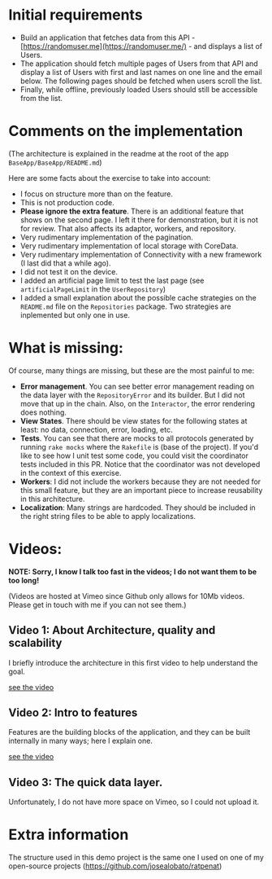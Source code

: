 # Initial requirements

* Build an application that fetches data from this API - [https://randomuser.me](https://randomuser.me/) - and displays a list of Users. 
* The application should fetch multiple pages of Users from that API and display a list of Users with first and last names on one line and the email below. 
The following pages should be fetched when users scroll the list. 
* Finally, while offline, previously loaded Users should still be accessible from the list. 

# Comments on the implementation

(The architecture is explained in the readme at the root of the app `BaseApp/BaseApp/README.md`)

Here are some facts about the exercise to take into account:

* I focus on structure more than on the feature.
* This is not production code.
* **Please ignore the extra feature**. There is an additional feature that shows on the second page. I left it there for demonstration, but it is not for review. That also affects its adaptor, workers, and repository.
* Very rudimentary implementation of the pagination.
* Very rudimentary implementation of local storage with CoreData.
* Very rudimentary implementation of Connectivity with a new framework (I last did that a while ago).
* I did not test it on the device. 
* I added an artificial page limit to test the last page (see `artificialPageLimit` in the `UserRepository`)
* I added a small explanation about the possible cache strategies on the `README.md` file on the `Repositories` package. Two strategies are inplemented but only one in use.

# What is missing:

Of course, many things are missing, but these are the most painful to me:

* **Error management**. You can see better error management reading on the data layer with the `RepositoryError` and its builder. But I did not move that up in the chain. Also, on the `Interactor`, the error rendering does nothing.
* **View States**. There should be view states for the following states at least: no data, connection, error, loading, etc.
* **Tests**. You can see that there are mocks to all protocols generated by running `rake mocks` where the `Rakefile` is (base of the project). If you'd like to see how I unit test some code, you could visit the coordinator tests included in this PR. Notice that the coordinator was not developed in the context of this exercise.
* **Workers**: I did not include the workers because they are not needed for this small feature, but they are an important piece to increase reusability in this architecture.
* **Localization**: Many strings are hardcoded. They should be included in the right string files to be able to apply localizations.

# Videos:

**NOTE: Sorry, I know I talk too fast in the videos; I do not want them to be too long!**

(Videos are hosted at Vimeo since Github only allows for 10Mb videos. Please get in touch with me if you can not see them.)

## Video 1: About Architecture, quality and scalability

I briefly introduce the architecture in this first video to help understand the goal.

[see the video](https://vimeo.com/870642493?share=copy)

## Video 2: Intro to features

Features are the building blocks of the application, and they can be built internally in many ways; here I explain one.

[see the video](https://vimeo.com/870647592?share=copy)

## Video 3: The quick data layer.

Unfortunately, I do not have more space on Vimeo, so I could not upload it.

# Extra information

The structure used in this demo project is the same one I used on one of my open-source projects (https://github.com/josealobato/ratpenat)

